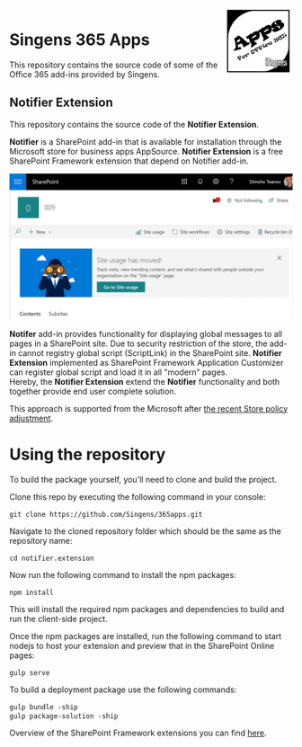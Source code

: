 
<img src="assets/singens.png" align="right"/>

# Singens 365 Apps 
This repository contains the source code of some of the Office 365 add-ins provided by Singens.


## Notifier Extension
This repository contains the source code of the **Notifier Extension**.

**Notifier** is a SharePoint add-in that is available for installation through the Microsoft store for business apps AppSource. **Notifier Extension** is a free SharePoint Framework extension that depend on Notifier add-in.

![Notifier](assets/notifier.preview.gif)

**Notifer** add-in provides functionality for displaying global messages to all pages in a SharePoint site. Due to security restriction of the store, the add-in cannot registry global script (ScriptLink) in the SharePoint site.
**Notifier Extension** implemented as SharePoint Framework Application Customizer can register global script and load it in all "modern" pages.  
Hereby, the **Notifier Extension** extend the **Notifier** functionality and both together provide end user complete solution. 

This approach is supported from the Microsoft after [the recent Store policy adjustment](https://dev.office.com/blogs/combining-store-add-ins-with-high-trust-permissions). 

# Using the repository

To build the package yourself, you'll need to clone and build the project.

Clone this repo by executing the following command in your console:

```
git clone https://github.com/Singens/365apps.git
```

Navigate to the cloned repository folder which should be the same as the repository name:

```
cd notifier.extension
```

Now run the following command to install the npm packages:

```
npm install
```

This will install the required npm packages and dependencies to build and run the client-side project.


Once the npm packages are installed, run the following command to start nodejs to host your extension and preview that in the SharePoint Online pages:

```
gulp serve
```

To build a deployment package use the following commands:
```
gulp bundle -ship
gulp package-solution -ship
```
Overview of the SharePoint Framework extensions you can find [here](https://docs.microsoft.com/en-us/sharepoint/dev/spfx/extensions/overview-extensions). 